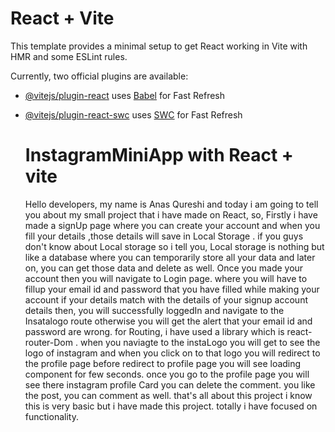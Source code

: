 # React + Vite

This template provides a minimal setup to get React working in Vite with HMR and some ESLint rules.

Currently, two official plugins are available:

- [@vitejs/plugin-react](https://github.com/vitejs/vite-plugin-react/blob/main/packages/plugin-react/README.md) uses [Babel](https://babeljs.io/) for Fast Refresh
- [@vitejs/plugin-react-swc](https://github.com/vitejs/vite-plugin-react-swc) uses [SWC](https://swc.rs/) for Fast Refresh

  # InstagramMiniApp with React + vite
  Hello developers, my name is Anas Qureshi and today i am going to tell you about my small project that i have made on React,
  so, Firstly i have made a signUp page where you can create your account and when you fill your details ,those details
  will save in Local Storage . if you guys don't know about Local storage so i tell you, Local storage is nothing but like a database 
  where you can temporarily store all your data and later on, you can get those data and delete as well. Once you made your account then
  you will navigate to Login page. where you will have to fillup your email id and password that you have filled while making your 
  account if your details match with the details of your signup account details then, you will successfully loggedIn and navigate to the
  Insatalogo  route otherwise you will get the alert that your email id and password are wrong. for Routing, i have used a library which is 
  react-router-Dom . when you naviagte to the instaLogo you will get to see the logo of instagram and when you click on to that logo you 
  will redirect to the profile page before redirect to profile page you will see loading component for few seconds. once you go to the 
  profile page you will see there instagram profile Card you can delete the comment. you like the post, you can comment as well.
  that's all about this project i know this is very basic but i have made this project. totally i have focused on functionality.
    
